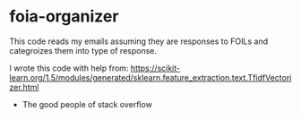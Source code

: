 # foia-organizer


This code reads my emails assuming they are responses to FOILs and categroizes them into type of response. 

I wrote this code with help from:
https://scikit-learn.org/1.5/modules/generated/sklearn.feature_extraction.text.TfidfVectorizer.html


+ The good people of stack overflow
